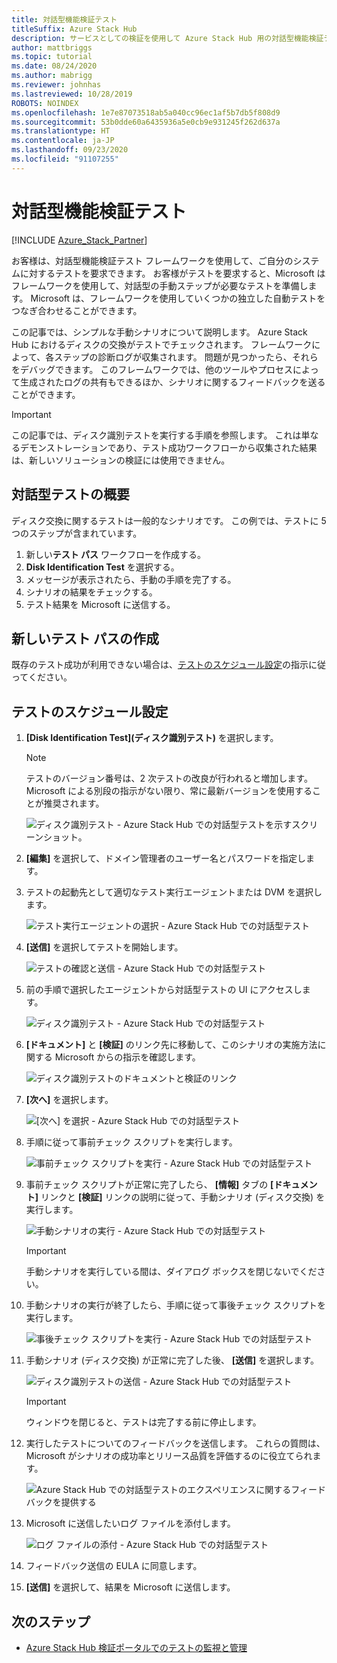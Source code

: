 ```yaml
---
title: 対話型機能検証テスト
titleSuffix: Azure Stack Hub
description: サービスとしての検証を使用して Azure Stack Hub 用の対話型機能検証テストを作成する方法について説明します。
author: mattbriggs
ms.topic: tutorial
ms.date: 08/24/2020
ms.author: mabrigg
ms.reviewer: johnhas
ms.lastreviewed: 10/28/2019
ROBOTS: NOINDEX
ms.openlocfilehash: 1e7e87073518ab5a040cc96ec1af5b7db5f808d9
ms.sourcegitcommit: 53b0dde60a6435936a5e0cb9e931245f262d637a
ms.translationtype: HT
ms.contentlocale: ja-JP
ms.lasthandoff: 09/23/2020
ms.locfileid: "91107255"
---
```

# <a name="interactive-feature-verification-testing"></a>対話型機能検証テスト  

[!INCLUDE [Azure_Stack_Partner](./includes/azure-stack-partner-appliesto.md)]

お客様は、対話型機能検証テスト フレームワークを使用して、ご自分のシステムに対するテストを要求できます。 お客様がテストを要求すると、Microsoft はフレームワークを使用して、対話型の手動ステップが必要なテストを準備します。 Microsoft は、フレームワークを使用していくつかの独立した自動テストをつなぎ合わせることができます。

この記事では、シンプルな手動シナリオについて説明します。 Azure Stack Hub におけるディスクの交換がテストでチェックされます。 フレームワークによって、各ステップの診断ログが収集されます。 問題が見つかったら、それらをデバッグできます。 このフレームワークでは、他のツールやプロセスによって生成されたログの共有もできるほか、シナリオに関するフィードバックを送ることができます。

> [!Important]  
> この記事では、ディスク識別テストを実行する手順を参照します。 これは単なるデモンストレーションであり、テスト成功ワークフローから収集された結果は、新しいソリューションの検証には使用できません。

## <a name="overview-of-interactive-testing"></a>対話型テストの概要

ディスク交換に関するテストは一般的なシナリオです。 この例では、テストに 5 つのステップが含まれています。

1. 新しい**テスト パス** ワークフローを作成する。
2. **Disk Identification Test** を選択する。
3. メッセージが表示されたら、手動の手順を完了する。
4. シナリオの結果をチェックする。
5. テスト結果を Microsoft に送信する。

## <a name="create-a-new-test-pass"></a>新しいテスト パスの作成

既存のテスト成功が利用できない場合は、[テストのスケジュール設定](azure-stack-vaas-schedule-test-pass.md)の指示に従ってください。

## <a name="schedule-the-test"></a>テストのスケジュール設定

1. **[Disk Identification Test]\(ディスク識別テスト\)** を選択します。

    > [!Note]  
    > テストのバージョン番号は、2 次テストの改良が行われると増加します。 Microsoft による別段の指示がない限り、常に最新バージョンを使用することが推奨されます。

    ![ディスク識別テスト - Azure Stack Hub での対話型テストを示すスクリーンショット。](media/azure-stack-vaas-interactive-feature-verification/image4.png)

2. **[編集]** を選択して、ドメイン管理者のユーザー名とパスワードを指定します。

3. テストの起動先として適切なテスト実行エージェントまたは DVM を選択します。

    ![テスト実行エージェントの選択 - Azure Stack Hub での対話型テスト](media/azure-stack-vaas-interactive-feature-verification/image5.png)

4. **[送信]** を選択してテストを開始します。

    ![テストの確認と送信 - Azure Stack Hub での対話型テスト](media/azure-stack-vaas-interactive-feature-verification/image6.png)

5. 前の手順で選択したエージェントから対話型テストの UI にアクセスします。

    ![ディスク識別テスト - Azure Stack Hub での対話型テスト](media/azure-stack-vaas-interactive-feature-verification/image8.png)

6. **[ドキュメント]** と **[検証]** のリンク先に移動して、このシナリオの実施方法に関する Microsoft からの指示を確認します。

    ![ディスク識別テストのドキュメントと検証のリンク](media/azure-stack-vaas-interactive-feature-verification/image9.png)

7. **[次へ]** を選択します。

    ![[次へ] を選択 - Azure Stack Hub での対話型テスト](media/azure-stack-vaas-interactive-feature-verification/image10.png)

8. 手順に従って事前チェック スクリプトを実行します。

    ![事前チェック スクリプトを実行 - Azure Stack Hub での対話型テスト](media/azure-stack-vaas-interactive-feature-verification/image11.png)

9. 事前チェック スクリプトが正常に完了したら、 **[情報]** タブの **[ドキュメント]** リンクと **[検証]** リンクの説明に従って、手動シナリオ (ディスク交換) を実行します。

    ![手動シナリオの実行 - Azure Stack Hub での対話型テスト](media/azure-stack-vaas-interactive-feature-verification/image12.png)

    > [!Important]  
    > 手動シナリオを実行している間は、ダイアログ ボックスを閉じないでください。

10. 手動シナリオの実行が終了したら、手順に従って事後チェック スクリプトを実行します。

    ![事後チェック スクリプトを実行 - Azure Stack Hub での対話型テスト](media/azure-stack-vaas-interactive-feature-verification/image13.png)

11. 手動シナリオ (ディスク交換) が正常に完了した後、 **[送信]** を選択します。

    ![ディスク識別テストの送信 - Azure Stack Hub での対話型テスト](media/azure-stack-vaas-interactive-feature-verification/image14.png)

    > [!Important]  
    > ウィンドウを閉じると、テストは完了する前に停止します。

12. 実行したテストについてのフィードバックを送信します。 これらの質問は、Microsoft がシナリオの成功率とリリース品質を評価するのに役立てられます。

    ![Azure Stack Hub での対話型テストのエクスペリエンスに関するフィードバックを提供する](media/azure-stack-vaas-interactive-feature-verification/image15.png)

13. Microsoft に送信したいログ ファイルを添付します。

    ![ログ ファイルの添付 - Azure Stack Hub での対話型テスト](media/azure-stack-vaas-interactive-feature-verification/image16.png)

14. フィードバック送信の EULA に同意します。

15. **[送信]** を選択して、結果を Microsoft に送信します。

## <a name="next-steps"></a>次のステップ

- [Azure Stack Hub 検証ポータルでのテストの監視と管理](azure-stack-vaas-monitor-test.md)
